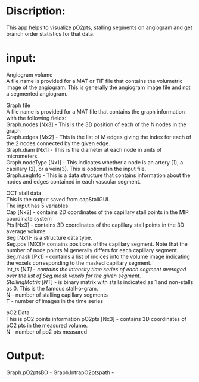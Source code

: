 # Discription:
This app helps to visualize pO2pts, stalling segments on angiogram and get branch order statistics for that data.

# input:
Angiogram volume <br/>
A file name is provided for a MAT or TIF file that contains the volumetric image of the angiogram. This is generally the angiogram image file and not a segmented angiogram.

Graph file <br/>
A file name is provided for a MAT file that contains the graph information with the following fields: <br/>
Graph.nodes [Nx3] - This is the 3D position of each of the N nodes in the graph <br/>
Graph.edges [Mx2] - This is the list of M edges giving the index for each of the 2 nodes connected by the given edge. <br/>
Graph.diam [Nx1] - This is the diameter at each node in units of micrometers. <br/>
Graph.nodeType [Nx1] - This indicates whether a node is an artery (1), a capillary (2), or a vein(3). This is optional in the input file. <br/>
Graph.segInfo - This is a data structure that contains information about the nodes and edges contained in each vascular segment.

OCT stall data <br/>
This is the output saved from capStallGUI. <br/>
The input has 5 variables: <br/>
Cap [Nx2] - contains 2D coordinates of the capillary stall points in the MIP coordinate system <br/>
Pts [Nx3] - contains 3D coordinates of the capillary stall points in the 3D average volume <br/>
Seg [Nx1]- is a structure data type. <br/>
Seg.pos [MX3]- contains positions of the capillary segment. Note that the number of node points M generally differs for each capillary segment. <br/>
Seg.mask [Px1] - contains a list of indices into the volume image indicating the voxels corresponding to the masked capillary segment. <br/>
Int_ts [N*T] - contains the intensity time series of each segment averaged over the list of Seg.mask voxels for the given segment. <br/>
StallingMatrix [N*T] - is binary matrix with stalls indicated as 1 and non-stalls as 0. This is the famous stall-o-gram. <br/>
N - number of stalling capillary segments <br/>
T - number of images in the time series

pO2 Data <br/>
This is pO2 points information
pO2pts [Nx3] - contains 3D coordinates of pO2 pts in the measured volume. <br/>
N - number of po2 pts measured

# Output:
Graph.pO2ptsBO -
Graph.IntrapO2ptspath -



